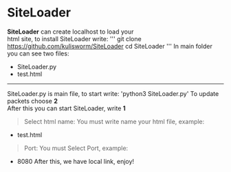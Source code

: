 SiteLoader
====================
**SiteLoader** can create localhost to load your   
html site, to install SiteLoader write:
'''
git clone https://github.com/kulisworm/SiteLoader
cd SiteLoader
'''
In main folder you can see two files:
- SiteLoader.py
- test.html
------------
SiteLoader.py is main file, to start write:
'python3 SiteLoader.py'
To update packets choose **2**   
After this you can start SiteLoader, write **1**   
> Select html name:
You must write name your html file, example:
- test.html
> Port:
You must Select Port, example:
- 8080
After this, we have local link, enjoy! 
